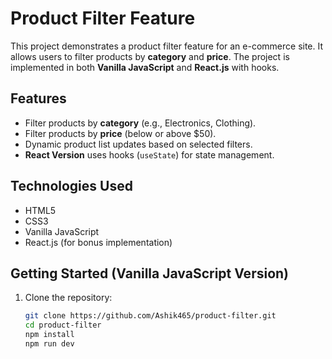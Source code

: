 # Product Filter Feature

This project demonstrates a product filter feature for an e-commerce site. It allows users to filter products by **category** and **price**. The project is implemented in both **Vanilla JavaScript** and **React.js** with hooks.

## Features

- Filter products by **category** (e.g., Electronics, Clothing).
- Filter products by **price** (below or above $50).
- Dynamic product list updates based on selected filters.
- **React Version** uses hooks (`useState`) for state management.

## Technologies Used

- HTML5
- CSS3
- Vanilla JavaScript
- React.js (for bonus implementation)

## Getting Started (Vanilla JavaScript Version)

1. Clone the repository:
   ```bash
   git clone https://github.com/Ashik465/product-filter.git
   cd product-filter
   npm install
   npm run dev 

 
